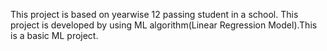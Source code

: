 This project is based on yearwise 12 passing student in a school. This project is developed by using ML algorithm(Linear Regression Model).This is a basic ML project.
